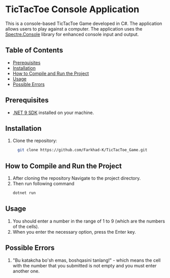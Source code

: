# TicTacToe Console Application

This is a console-based TicTacToe Game developed in C#. The application allows users to play against a computer. The application uses the [Spectre.Console](https://spectreconsole.net/) library for enhanced console input and output.

## Table of Contents
- [Prerequisites](#prerequisites)
- [Installation](#installation)
- [How to Compile and Run the Project](#how-to-compile-and-run-the-project)
- [Usage](#usage)
- [Possible Errors](#possible-errors)

## Prerequisites
- [.NET 9 SDK](https://dotnet.microsoft.com/download/dotnet/9.0) installed on your machine.

## Installation
1. Clone the repository:
   ```bash
     git clone https://github.com/Farkhad-K/TicTacToe_Game.git


## How to Compile and Run the Project
1. After cloning the repository Navigate to the project directory.
2. Then run following command
    ```bash
    dotnet run


## Usage
1. You should enter a number in the range of 1 to 9 (which are the numbers of the cells).
2. When you enter the necessary option, press the Enter key.

## Possible Errors
1. "Bu katakcha bo'sh emas, boshqasini tanlang!" - which means the cell with the number that you submitted is not empty and you must enter another one.
